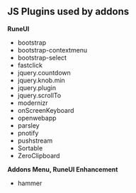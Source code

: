 JS Plugins used by addons
---

**RuneUI**
- bootstrap
- bootstrap-contextmenu
- bootstrap-select
- fastclick
- jquery.countdown
- jquery.knob.min
- jquery.plugin
- jquery.scrollTo
- modernizr
- onScreenKeyboard
- openwebapp
- parsley
- pnotify
- pushstream
- Sortable
- ZeroClipboard

**Addons Menu, RuneUI Enhancement**
- hammer
